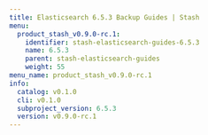 ```yaml
---
title: Elasticsearch 6.5.3 Backup Guides | Stash
menu:
  product_stash_v0.9.0-rc.1:
    identifier: stash-elasticsearch-guides-6.5.3
    name: 6.5.3
    parent: stash-elasticsearch-guides
    weight: 55
menu_name: product_stash_v0.9.0-rc.1
info:
  catalog: v0.1.0
  cli: v0.1.0
  subproject_version: 6.5.3
  version: v0.9.0-rc.1
---
```


